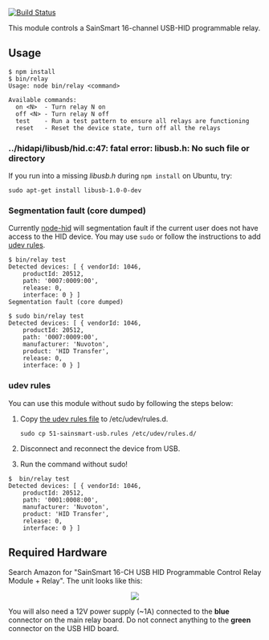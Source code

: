 [![Build Status](https://travis-ci.org/mvines/relay.svg)](https://travis-ci.org/mvines/relay)

This module controls a SainSmart 16-channel USB-HID programmable relay. 
## Usage
```
$ npm install
$ bin/relay
Usage: node bin/relay <command>

Available commands:
  on <N>  - Turn relay N on
  off <N> - Turn relay N off
  test    - Run a test pattern to ensure all relays are functioning
  reset   - Reset the device state, turn off all the relays

```

### ../hidapi/libusb/hid.c:47: fatal error: libusb.h: No such file or directory

If you run into a missing *libusb.h* during `npm install` on Ubuntu, try:

```
sudo apt-get install libusb-1.0-0-dev
```

### Segmentation fault (core dumped)

Currently [node-hid](https://github.com/node-hid/node-hid) will segmentation fault if the current user does not
have access to the HID device. You may use `sudo` or follow the instructions to add [udev rules](#udev-rules).

```
$ bin/relay test
Detected devices: [ { vendorId: 1046,
    productId: 20512,
    path: '0007:0009:00',
    release: 0,
    interface: 0 } ]
Segmentation fault (core dumped)

$ sudo bin/relay test
Detected devices: [ { vendorId: 1046,
    productId: 20512,
    path: '0007:0009:00',
    manufacturer: 'Nuvoton',
    product: 'HID Transfer',
    release: 0,
    interface: 0 } ]

```

### udev rules

You can use this module without sudo by following the steps below:

1. Copy [the udev rules file](51-sainsmart-usb.rules) to /etc/udev/rules.d.

    ```
    sudo cp 51-sainsmart-usb.rules /etc/udev/rules.d/
    ```

2. Disconnect and reconnect the device from USB.

3. Run the command without sudo!

```
$  bin/relay test
Detected devices: [ { vendorId: 1046,
    productId: 20512,
    path: '0001:0008:00',
    manufacturer: 'Nuvoton',
    product: 'HID Transfer',
    release: 0,
    interface: 0 } ]
```

## Required Hardware
Search Amazon for "SainSmart 16-CH USB HID Programmable Control Relay Module +
Relay".  The unit looks like this:

<p align="center">
<img src="https://github.com/mvines/relay/raw/master/relay.jpg"/>
</p>

You will also need a 12V power supply (~1A) connected to the **blue**
connector on the main relay board.  Do not connect anything to the **green** connector
on the USB HID board.



